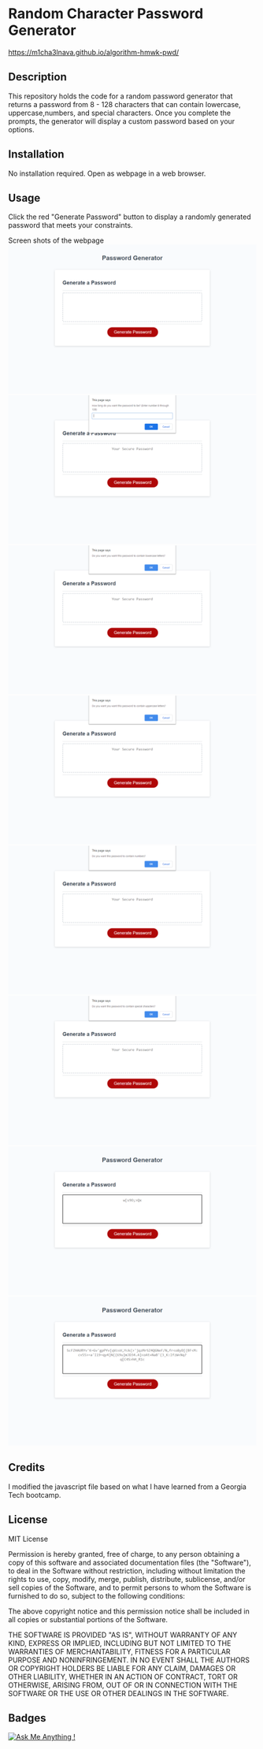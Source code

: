 # Random Character Password Generator

https://m1cha3lnava.github.io/algorithm-hmwk-pwd/

## Description

This repository holds the code for a random password generator that returns a password from 8 - 128 characters that can contain lowercase, uppercase,numbers, and special characters. Once you complete the prompts, the generator will display a custom password based on your options.

## Installation

No installation required. Open as webpage in a web browser.

## Usage

Click the red "Generate Password" button to display a randomly generated password that meets your constraints.

Screen shots of the webpage
![screen cap 1](./Develop/screenshot1.png)
![screen cap 2](./Develop/screenshot2.png)
![screen cap 3](./Develop/screenshot3.png)
![screen cap 4](./Develop/screenshot4.png)
![screen cap 5](./Develop/screenshot5.png)
![screen cap 6](./Develop/screenshot6.png)
![screen cap 7](./Develop/screenshot7.png)
![screen cap 8](./Develop/screenshot8.png)

## Credits

I modified the javascript file based on what I have learned from a Georgia Tech bootcamp.

## License

MIT License

Permission is hereby granted, free of charge, to any person obtaining a copy
of this software and associated documentation files (the "Software"), to deal
in the Software without restriction, including without limitation the rights
to use, copy, modify, merge, publish, distribute, sublicense, and/or sell
copies of the Software, and to permit persons to whom the Software is
furnished to do so, subject to the following conditions:

The above copyright notice and this permission notice shall be included in all
copies or substantial portions of the Software.

THE SOFTWARE IS PROVIDED "AS IS", WITHOUT WARRANTY OF ANY KIND, EXPRESS OR
IMPLIED, INCLUDING BUT NOT LIMITED TO THE WARRANTIES OF MERCHANTABILITY,
FITNESS FOR A PARTICULAR PURPOSE AND NONINFRINGEMENT. IN NO EVENT SHALL THE
AUTHORS OR COPYRIGHT HOLDERS BE LIABLE FOR ANY CLAIM, DAMAGES OR OTHER
LIABILITY, WHETHER IN AN ACTION OF CONTRACT, TORT OR OTHERWISE, ARISING FROM,
OUT OF OR IN CONNECTION WITH THE SOFTWARE OR THE USE OR OTHER DEALINGS IN THE
SOFTWARE.

## Badges

[![Ask Me Anything !](https://img.shields.io/badge/Ask%20me-anything-1abc9c.svg)](https://github.com/m1cha3lnava/ama)
